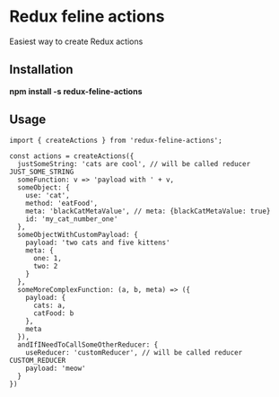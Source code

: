 # Redux feline actions
Easiest way to create Redux actions
## Installation
__npm install -s redux-feline-actions__
## Usage
```
import { createActions } from 'redux-feline-actions';

const actions = createActions({
  justSomeString: 'cats are cool', // will be called reducer JUST_SOME_STRING
  someFunction: v => 'payload with ' + v,
  someObject: {
    use: 'cat',
    method: 'eatFood',
    meta: 'blackCatMetaValue', // meta: {blackCatMetaValue: true}
    id: 'my_cat_number_one'
  },
  someObjectWithCustomPayload: {
    payload: 'two cats and five kittens'
    meta: {
      one: 1,
      two: 2
    }
  },
  someMoreComplexFunction: (a, b, meta) => ({
    payload: {
      cats: a,
      catFood: b
    },
    meta
  }),
  andIfINeedToCallSomeOtherReducer: {
    useReducer: 'customReducer', // will be called reducer CUSTOM_REDUCER
    payload: 'meow'
  }
})
```